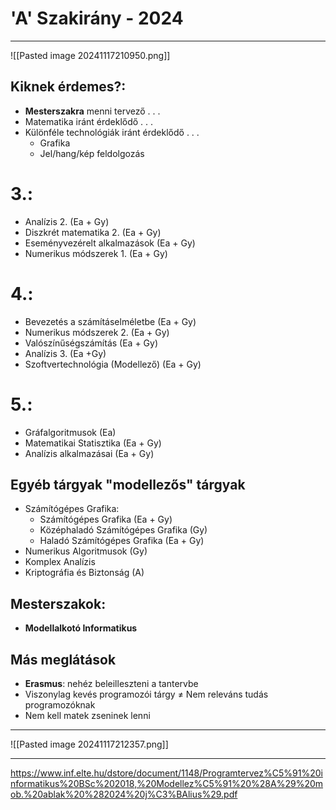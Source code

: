 # 'A' Szakirány - 2024
---
![[Pasted image 20241117210950.png]]

## Kiknek érdemes?:
- **Mesterszakra** menni tervező . . .
- Matematika iránt érdeklődő . . .
- Különféle technológiák iránt érdeklődő . . . 
	- Grafika
	- Jel/hang/kép feldolgozás

# 3.:
- Analízis 2. (Ea + Gy) 
- Diszkrét matematika 2. (Ea + Gy)
- Eseményvezérelt alkalmazások (Ea + Gy)
- Numerikus módszerek 1.  (Ea + Gy)
# 4.: 
- Bevezetés a számításelméletbe (Ea + Gy)
- Numerikus módszerek 2. (Ea + Gy)
- Valószínűségszámítás (Ea + Gy)
- Analízis 3. (Ea +Gy)
- Szoftvertechnológia (Modellező) (Ea + Gy)
# 5.: 
- Gráfalgoritmusok (Ea)
- Matematikai Statisztika (Ea + Gy)
- Analízis alkalmazásai (Ea + Gy)

## Egyéb tárgyak "modellezős" tárgyak
- Számítógépes Grafika:
	- Számítógépes Grafika (Ea + Gy)
	- Középhaladó Számítógépes Grafika (Gy)
	- Haladó Számítógépes Grafika (Ea + Gy)
- Numerikus Algoritmusok (Gy)
- Komplex Analízis
- Kriptográfia és Biztonság (A)
## Mesterszakok:
- **Modellalkotó Informatikus** 

## Más meglátások
- **Erasmus**: nehéz beleilleszteni a tantervbe
- Viszonylag kevés programozói tárgy $\neq$ Nem releváns tudás programozóknak
- Nem kell matek zseninek lenni

---

![[Pasted image 20241117212357.png]]

---

https://www.inf.elte.hu/dstore/document/1148/Programtervez%C5%91%20informatikus%20BSc%202018,%20Modellez%C5%91%20%28A%29%20mob.%20ablak%20%282024%20j%C3%BAlius%29.pdf
